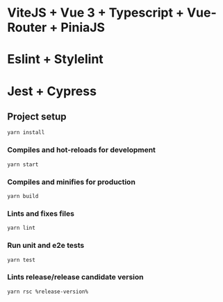 # ViteJS + Vue 3 + Typescript + Vue-Router + PiniaJS

# Eslint + Stylelint

# Jest + Cypress

## Project setup
```
yarn install
```

### Compiles and hot-reloads for development
```
yarn start
```

### Compiles and minifies for production
```
yarn build
```

### Lints and fixes files
```
yarn lint
```

### Run unit and e2e tests
```
yarn test
```

### Lints release/release candidate version
```
yarn rsc %release-version%
```
